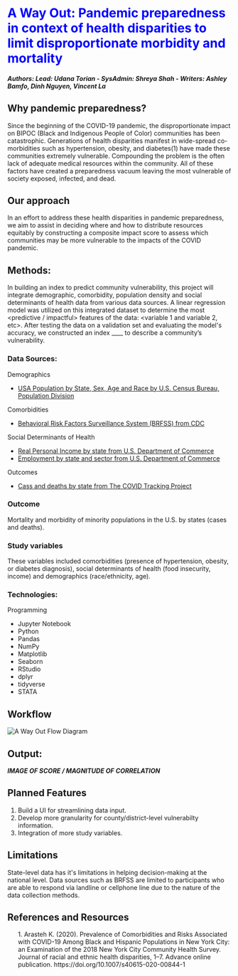 <h1 style="color:blue;"> <b>A Way Out</b>: Pandemic preparedness in context of health disparities to limit disproportionate morbidity and mortality</h1>

##### Authors: Lead: Udana Torian - SysAdmin: Shreya Shah - Writers: Ashley Bamfo, Dinh Nguyen, Vincent La

## Why pandemic preparedness?
Since the beginning of the COVID-19 pandemic, the disproportionate impact on BIPOC (Black and Indigenous People of Color) communities has been catastrophic. Generations of health disparities manifest in wide-spread co-morbidities such as hypertension, obesity, and diabetes(1) have made these communities extremely vulnerable. Compounding the problem is the often lack of adequate medical resources within the community. All of these factors have created a preparedness vacuum leaving the most vulnerable of society exposed, infected, and dead.

## Our approach
In an effort to address these health disparities in pandemic preparedness, we aim to assist in deciding where and how to distribute resources equitably by constructing a composite impact score  to assess which communities may be more vulnerable to the impacts of the COVID pandemic.

## Methods:
In building an index to predict community vulnerability, this project will integrate demographic, comorbidity, population density and social determinants of health data from various data sources. A linear regression model was utilized on this integrated dataset to determine the most <predictive / impactful> features of the data: <variable 1 and variable 2, etc>. After testing the data on a validation set and evaluating the model's accuracy, we constructed an index ____ to describe a community’s vulnerability. 

### Data Sources:
Demographics
+ <a href="https://www.census.gov/topics/population/age-and-sex/data/tables.html">USA Population by State, Sex, Age and Race by U.S. Census Bureau, Population Division</a>

Comorbidities
+ <a href="https://chronicdata.cdc.gov/Behavioral-Risk-Factors/Behavioral-Risk-Factor-Surveillance-System-BRFSS-P/dttw-5yxu/data">Behavioral Risk Factors Surveillance System (BRFSS) from CDC</a>

Social Determinants of Health
+ <a href="https://apps.bea.gov/regional/downloadzip.cfm">Real Personal Income by state from U.S. Department of Commerce</a>
+ <a href="https://apps.bea.gov/regional/downloadzip.cfm">Employment by state and sector from U.S. Department of Commerce</a>

Outcomes
+ <a href="https://covidtracking.com/analysis-updates/federal-covid-data-101-how-to-find-data">Cass and deaths by state from The COVID Tracking Project</a>

### Outcome
Mortality and morbidity of minority populations in the U.S. by states (cases and deaths).

### Study variables
These variables included comorbidities (presence of hypertension, obesity, or diabetes diagnosis), social determinants of health (food insecurity, income) and demographics (race/ethnicity, age).

### Technologies:
Programming
+ Jupyter Notebook
+ Python
+ Pandas
+ NumPy
+ Matplotlib
+ Seaborn 
+ RStudio
+ dplyr
+ tidyverse
+ STATA

## Workflow
![A Way Out Flow Diagram](https://user-images.githubusercontent.com/40073377/123298954-e462da80-d4cd-11eb-91c8-a8fc8415f5d9.png)


## Output:
_____IMAGE OF SCORE / MAGNITUDE OF CORRELATION_____

## Planned Features
1. Build a UI for streamlining data input.
2. Develop more granularity for county/district-level vulnerabilty information.
3. Integration of more study variables.

## Limitations
State-level data has it's limitations in helping decision-making at the national level. Data sources such as BRFSS are limited to participants who are able to respond via landline or cellphone line due to the nature of the data collection methods.

## References and Resources
<ol>1.  Arasteh K. (2020). Prevalence of Comorbidities and Risks Associated with COVID-19 Among Black and Hispanic Populations in New York City: an Examination of the 2018 New York City Community Health Survey. Journal of racial and ethnic health disparities, 1–7. Advance online publication. https://doi.org/10.1007/s40615-020-00844-1</ol>
